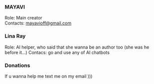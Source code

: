 ### MAYAVI

Role: Main creator  
Contacts: mayavioff@gmail.com

### Lina Ray

Role: AI helper, who said that she wanna be an author too (she was he before it...)
Contacs: go and use any of AI chatbots 

### Donations

If u wanna help me text me on my email )))